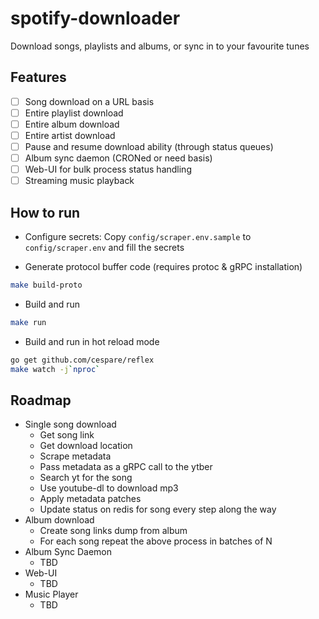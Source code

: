 # spotify-downloader
Download songs, playlists and albums, or sync in to your favourite tunes

## Features

- [ ] Song download on a URL basis
- [ ] Entire playlist download
- [ ] Entire album download
- [ ] Entire artist download
- [ ] Pause and resume download ability (through status queues)
- [ ] Album sync daemon (CRONed or need basis)
- [ ] Web-UI for bulk process status handling
- [ ] Streaming music playback

## How to run

* Configure secrets: Copy `config/scraper.env.sample` to `config/scraper.env` and fill the secrets

* Generate protocol buffer code (requires protoc & gRPC installation)

```sh
make build-proto
```

* Build and run
```sh
make run
```

* Build and run in hot reload mode

```sh
go get github.com/cespare/reflex
make watch -j`nproc`
```

## Roadmap

* Single song download
	* Get song link
	* Get download location
	* Scrape metadata
	* Pass metadata as a gRPC call to the ytber
	* Search yt for the song
	* Use youtube-dl to download mp3
	* Apply metadata patches
	* Update status on redis for song every step along the way
* Album download
	* Create song links dump from album
	* For each song repeat the above process in batches of N
* Album Sync Daemon
	* TBD
* Web-UI
	* TBD
* Music Player
	* TBD
